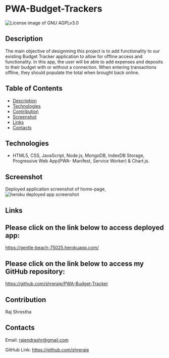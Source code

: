 # PWA-Budget-Trackers

<img src="https://img.shields.io/badge/License-GNU AGPLv3.0-blue.svg" alt="License image of GNU AGPLv3.0" />
  
## Description
The main objective of designming this project is to add functionality to our existing Budget Tracker application to allow for offline access and functionality. In this app, the user will be able to add expenses and deposits to their budget with or without a connection. When entering transactions offline, they should populate the total when brought back online.

## Table of Contents
* [Description](#description)
* [Technologies](#technologies)
* [Contribution](#contribution)
* [Screenshot](#screenshot)
* [Links](#links)
* [Contacts](#contacts)

## Technologies
- HTML5, CSS, JavaScript, Node.js, MongoDB, IndexDB Storage, Progressive Web App(PWA- Manifest, Service Worker) & Chart.js.

## Screenshot
Deployed application screenshot of home-page, 
![heroku deployed app screenshot](https://user-images.githubusercontent.com/61192734/101300411-5a317e00-37ea-11eb-8285-b9a7b6a18752.png)

## Links

## Please click on the link below to access deployed app: 
https://gentle-beach-75025.herokuapp.com/

## Please click on the link below to access my GitHub repository: 
https://github.com/shreraje/PWA-Budget-Tracker

## Contribution
Raj Shrestha

## Contacts

Email:
rajendrashr@gmail.com

GitHub Link:
https://github.com/shreraje
